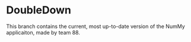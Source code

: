 # DoubleDown
This branch contains the current, most up-to-date version of the NumMy applicaiton, made by team 88.
